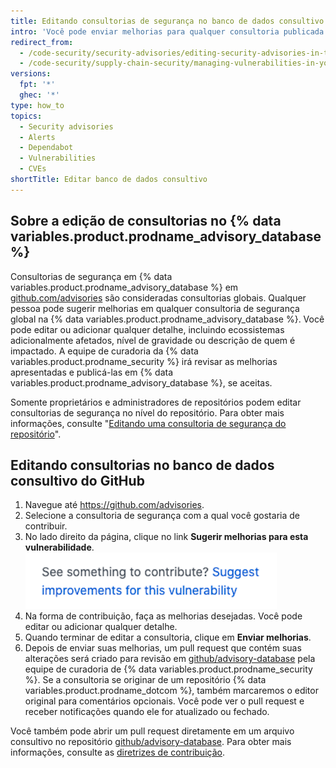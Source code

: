 ```yaml
---
title: Editando consultorias de segurança no banco de dados consultivo do GitHub
intro: 'Você pode enviar melhorias para qualquer consultoria publicada no {% data variables.product.prodname_advisory_database %}.'
redirect_from:
  - /code-security/security-advisories/editing-security-advisories-in-the-github-advisory-database
  - /code-security/supply-chain-security/managing-vulnerabilities-in-your-projects-dependencies/editing-security-advisories-in-the-github-advisory-database
versions:
  fpt: '*'
  ghec: '*'
type: how_to
topics:
  - Security advisories
  - Alerts
  - Dependabot
  - Vulnerabilities
  - CVEs
shortTitle: Editar banco de dados consultivo
---
```


## Sobre a edição de consultorias no {% data variables.product.prodname_advisory_database %}
Consultorias de segurança em {% data variables.product.prodname_advisory_database %} em [github.com/advisories](https://github.com/advisories) são consideradas consultorias globais. Qualquer pessoa pode sugerir melhorias em qualquer consultoria de segurança global na {% data variables.product.prodname_advisory_database %}. Você pode editar ou adicionar qualquer detalhe, incluindo ecossistemas adicionalmente afetados, nível de gravidade ou descrição de quem é impactado. A equipe de curadoria da {% data variables.product.prodname_security %} irá revisar as melhorias apresentadas e publicá-las em {% data variables.product.prodname_advisory_database %}, se aceitas.

Somente proprietários e administradores de repositórios podem editar consultorias de segurança no nível do repositório. Para obter mais informações, consulte "[Editando uma consultoria de segurança do repositório](/code-security/security-advisories/editing-a-security-advisory)".
## Editando consultorias no banco de dados consultivo do GitHub

1. Navegue até https://github.com/advisories.
2. Selecione a consultoria de segurança com a qual você gostaria de contribuir.
3. No lado direito da página, clique no link **Sugerir melhorias para esta vulnerabilidade**. ![Link para sugerir melhorias](/assets/images/help/security/suggest-improvements-to-advisory.png)
4. Na forma de contribuição, faça as melhorias desejadas. Você pode editar ou adicionar qualquer detalhe.
5. Quando terminar de editar a consultoria, clique em **Enviar melhorias**.
6. Depois de enviar suas melhorias, um pull request que contém suas alterações será criado para revisão em [github/advisory-database](https://github.com/github/advisory-database) pela equipe de curadoria de {% data variables.product.prodname_security %}. Se a consultoria se originar de um repositório {% data variables.product.prodname_dotcom %}, também marcaremos o editor original para comentários opcionais. Você pode ver o pull request e receber notificações quando ele for atualizado ou fechado.

Você também pode abrir um pull request diretamente em um arquivo consultivo no repositório [github/advisory-database](https://github.com/github/advisory-database). Para obter mais informações, consulte as [diretrizes de contribuição](https://github.com/github/advisory-database/blob/main/CONTRIBUTING.md). 
